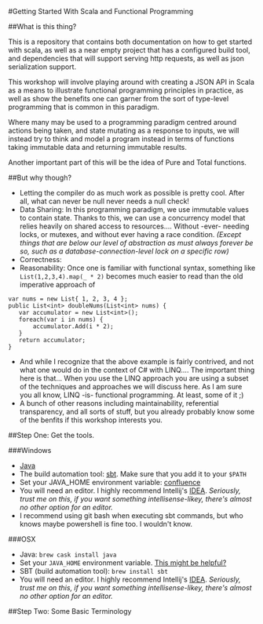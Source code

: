 #Getting Started With Scala and Functional Programming

##What is this thing?

This is a repository that contains both documentation on how to get started with scala,
as well as a near empty project that has a configured build tool, and dependencies that will support
serving http requests, as well as json serialization support.

This workshop will involve playing around with creating a JSON API in Scala as a means
to illustrate functional programming principles in practice, as well as show the benefits
one can garner from the sort of type-level programming that is common in this paradigm.

Where many may be used to a programming paradigm centred around actions being taken, 
and state mutating as a response to inputs, we will instead try to think and model
a program instead in terms of functions taking immutable data and returning immutable results.

Another important part of this will be the idea of Pure and Total functions.

##But why though?

- Letting the compiler do as much work as possible is pretty cool. After all, what can never be null never needs a null check!
- Data Sharing: In this programming paradigm, we use immutable values to contain state. Thanks to this, we can use a concurrency model that relies heavily on shared access to resources.... Without -ever- needing locks, or mutexes, and without ever having a race condition. *(Except things that are below our level of abstraction as must always forever be so, such as a database-connection-level lock on a specific row)*
- Correctness:
- Reasonability: Once one is familiar with functional syntax, something like
 `List(1,2,3,4).map(_ * 2)`
 becomes much easier to read than the old imperative approach of
 ```
 var nums = new List{ 1, 2, 3, 4 };
 public List<int> doubleNums(List<int> nums) {
    var accumulator = new List<int>();
    foreach(var i in nums) {
        accumulator.Add(i * 2);
    }
    return accumulator;
 }

 ``` 
 - And while I recognize that the above example is fairly contrived, and not what one would do
 in the context of C# with LINQ.... The important thing here is that... When you use the LINQ approach
 you are using a subset of the techniques and approaches we will discuss here. As I am sure you all know,
 LINQ -is- functional programming. At least, some of it ;)
 - A bunch of other reasons including maintainability, referential transparency, and all sorts of stuff, but you already probably know some of the benfits if this workshop interests you. 

##Step One: Get the tools.

###Windows

- [Java](http://www.oracle.com/technetwork/java/javase/downloads/jdk9-downloads-3848520.html)
- The build automation tool: [sbt](http://www.scala-sbt.org/download.html). Make sure that you add it to your `$PATH`
- Set your JAVA_HOME environment variable: [confluence](https://confluence.atlassian.com/doc/setting-the-java_home-variable-in-windows-8895.html)
- You will need an editor. I highly recommend Intellij's [IDEA](https://www.jetbrains.com/idea/download/?gclid=EAIaIQobChMIwru2stDU1wIV3cqyCh1ZSQCzEAAYASABEgIRbvD_BwE&gclsrc=aw.ds.ds&dclid=CLjSu97Q1NcCFVGTGAodGz0OnA#section=windows). *Seriously, trust me on this, if you want something intellisense-likey, there's almost no other option for an editor.*
- I recommend using git bash when executing sbt commands, but who knows maybe powershell is fine too. I wouldn't know.

###OSX

- Java: `brew cask install java`
- Set your `JAVA_HOME` environment variable. [This might be helpful?](http://www.baeldung.com/java-home-on-windows-7-8-10-mac-os-x-linux)
- SBT (build automation tool): `brew install sbt`
- You will need an editor. I highly recommend Intellij's [IDEA](https://www.jetbrains.com/idea/download/?gclid=EAIaIQobChMIn7_C49LU1wIVE5AYCh18cgFkEAAYASABEgLXw_D_BwE&gclsrc=aw.ds.ds&dclid=CNSNt-TS1NcCFReAmgodkS0Ojg#section=mac). *Seriously, trust me on this, if you want something intellisense-likey, there's almost no other option for an editor.*

##Step Two: Some Basic Terminology




